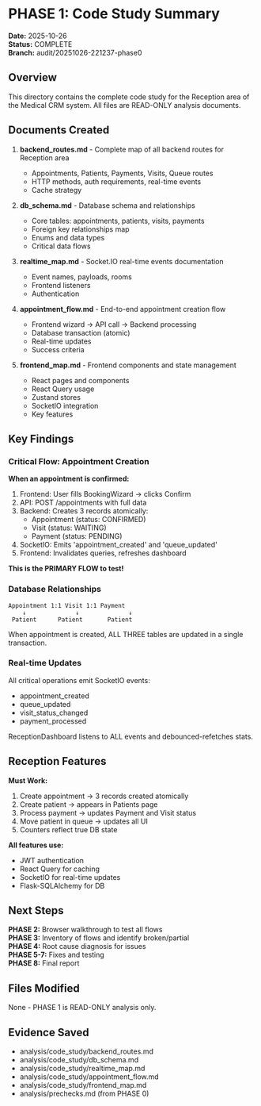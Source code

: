 # PHASE 1: Code Study Summary

**Date:** 2025-10-26  
**Status:** COMPLETE  
**Branch:** audit/20251026-221237-phase0

## Overview

This directory contains the complete code study for the Reception area of the Medical CRM system. All files are READ-ONLY analysis documents.

## Documents Created

1. **backend_routes.md** - Complete map of all backend routes for Reception area
   - Appointments, Patients, Payments, Visits, Queue routes
   - HTTP methods, auth requirements, real-time events
   - Cache strategy

2. **db_schema.md** - Database schema and relationships
   - Core tables: appointments, patients, visits, payments
   - Foreign key relationships map
   - Enums and data types
   - Critical data flows

3. **realtime_map.md** - Socket.IO real-time events documentation
   - Event names, payloads, rooms
   - Frontend listeners
   - Authentication

4. **appointment_flow.md** - End-to-end appointment creation flow
   - Frontend wizard → API call → Backend processing
   - Database transaction (atomic)
   - Real-time updates
   - Success criteria

5. **frontend_map.md** - Frontend components and state management
   - React pages and components
   - React Query usage
   - Zustand stores
   - SocketIO integration
   - Key features

## Key Findings

### Critical Flow: Appointment Creation

**When an appointment is confirmed:**

1. Frontend: User fills BookingWizard → clicks Confirm
2. API: POST /appointments with full data
3. Backend: Creates 3 records atomically:
   - Appointment (status: CONFIRMED)
   - Visit (status: WAITING)
   - Payment (status: PENDING)
4. SocketIO: Emits 'appointment_created' and 'queue_updated'
5. Frontend: Invalidates queries, refreshes dashboard

**This is the PRIMARY FLOW to test!**

### Database Relationships

```
Appointment 1:1 Visit 1:1 Payment
    ↓              ↓              ↓
 Patient      Patient       Patient
```

When appointment is created, ALL THREE tables are updated in a single transaction.

### Real-time Updates

All critical operations emit SocketIO events:
- appointment_created
- queue_updated
- visit_status_changed
- payment_processed

ReceptionDashboard listens to ALL events and debounced-refetches stats.

## Reception Features

**Must Work:**
1. Create appointment → 3 records created atomically
2. Create patient → appears in Patients page
3. Process payment → updates Payment and Visit status
4. Move patient in queue → updates all UI
5. Counters reflect true DB state

**All features use:**
- JWT authentication
- React Query for caching
- SocketIO for real-time updates
- Flask-SQLAlchemy for DB

## Next Steps

**PHASE 2:** Browser walkthrough to test all flows  
**PHASE 3:** Inventory of flows and identify broken/partial  
**PHASE 4:** Root cause diagnosis for issues  
**PHASE 5-7:** Fixes and testing  
**PHASE 8:** Final report

## Files Modified

None - PHASE 1 is READ-ONLY analysis only.

## Evidence Saved

- analysis/code_study/backend_routes.md
- analysis/code_study/db_schema.md
- analysis/code_study/realtime_map.md
- analysis/code_study/appointment_flow.md
- analysis/code_study/frontend_map.md
- analysis/prechecks.md (from PHASE 0)

